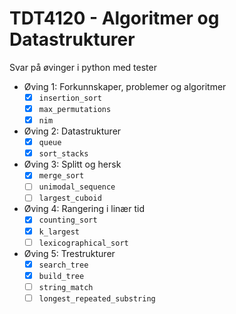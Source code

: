 # TDT4120 - Algoritmer og Datastrukturer

Svar på øvinger i python med tester

- Øving 1: Forkunnskaper, problemer og algoritmer
  - [X] `insertion_sort`
  - [X] `max_permutations`
  - [X] `nim`
- Øving 2: Datastrukturer
  - [X] `queue`
  - [X] `sort_stacks`
- Øving 3: Splitt og hersk
  - [X] `merge_sort`
  - [ ] `unimodal_sequence`
  - [ ] `largest_cuboid`
- Øving 4: Rangering i linær tid
  - [X] `counting_sort`
  - [X] `k_largest`
  - [ ] `lexicographical_sort`
- Øving 5: Trestrukturer
  - [X] `search_tree`
  - [X] `build_tree`
  - [ ] `string_match`
  - [ ] `longest_repeated_substring`